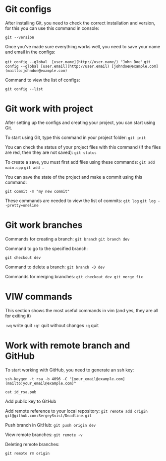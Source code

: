 # Git configs

After installing Git, you need to check the correct installation and version, for this you can use this command in console:

```properties 
git --version
```

Once you've made sure everything works well, you need to save your name and email in the configs:

`git config --global  [user.name](http://user.name/) "John Doe"`
`git config --global [user.email](http://user.email) [johndoe@example.com](mailto:johndoe@example.com)`

Command to view the list of configs:

`git config --list`

# Git work with project

After setting up the configs and creating your project, you can start using Git.

To start using Git, type this command in your project folder:
`git init`

You can check the status of your project files with this command (If the files are red, then they are not saved):
`git status`

To create a save, you must first add files using these commands:
`git add main.cpp`
`git add .`

You can save the state of the project and make a commit using this command:

`git commit -m "my new commit"`

These commands are needed to view the list of commits:
`git log`
`git log --pretty=oneline`

# Git work branches

Commands for creating a branch:
`git branch`
`git branch dev`

Command to go to the specified branch:

`git checkout dev`

Command to delete a branch:
`git branch -D dev`

Commands for merging branches:
`git checkout dev
git merge fix`

# VIW commands

This section shows the most useful commands in vim (and yes, they are all for exiting it)

`:wq`	write quit
`:q!`	quit without changes
`:q`	        quit

# Work with remote branch and GitHub

To start working with GitHub, you need to generate an ssh key:

`ssh-keygen -t rsa -b 4096 -C "[your_email@example.com](mailto:your_email@example.com)"`

`cat id_rsa.pub`

Add public key to GitHub

Add remote reference to your local repository:
`git remote add origin git@github.com:SergeySvist/Deadline.git`

Push branch in GitHub:
`git push origin dev`

View remote branches:
`git remote -v` 		

Deleting remote branches:

`git remote rm origin`
